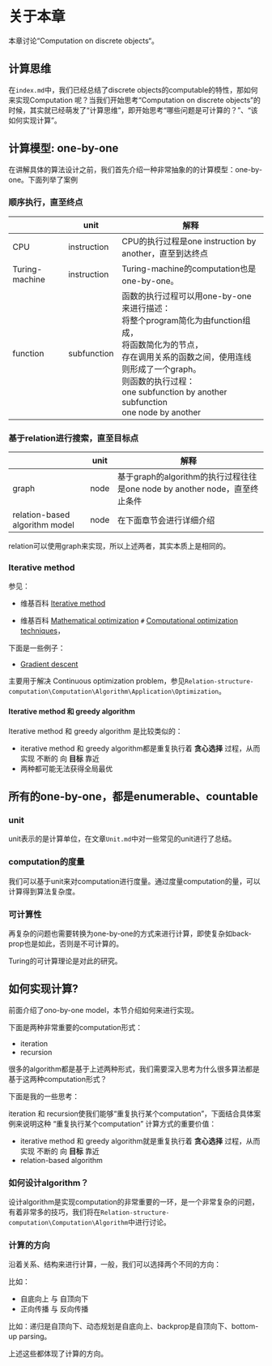 # 关于本章

本章讨论“Computation on discrete objects“。

## 计算思维

在`index.md`中，我们已经总结了discrete objects的computable的特性，那如何来实现Computation 呢？当我们开始思考“Computation on discrete objects”的时候，其实就已经萌发了“计算思维”，即开始思考“哪些问题是可计算的？”、“该如何实现计算”。

## 计算模型: one-by-one

在讲解具体的算法设计之前，我们首先介绍一种非常抽象的的计算模型：one-by-one。下面列举了案例

### 顺序执行，直至终点

|                | unit        | 解释                                                         |
| -------------- | ----------- | ------------------------------------------------------------ |
| CPU            | instruction | CPU的执行过程是one instruction by another，直至到达终点      |
| Turing-machine | instruction | Turing-machine的computation也是one-by-one。                  |
| function       | subfunction | 函数的执行过程可以用one-by-one来进行描述：<br>将整个program简化为由function组成，<br>将函数简化为的节点，<br>存在调用关系的函数之间，使用连线<br>则形成了一个graph。<br>则函数的执行过程：<br>one subfunction by another subfunction<br>one node by another |



### 基于relation进行搜索，直至目标点

|                                | unit | 解释                                                         |
| ------------------------------ | ---- | ------------------------------------------------------------ |
| graph                          | node | 基于graph的algorithm的执行过程往往是one node by another node，直至终止条件 |
| relation-based algorithm model | node | 在下面章节会进行详细介绍                                     |

relation可以使用graph来实现，所以上述两者，其实本质上是相同的。

### Iterative method

参见：

- 维基百科 [Iterative method](https://en.wikipedia.org/wiki/Iterative_method)

- 维基百科 [Mathematical optimization](https://en.wikipedia.org/wiki/Mathematical_optimization) `#` [Computational optimization techniques](https://en.wikipedia.org/wiki/Mathematical_optimization#Computational_optimization_techniques)，

下面是一些例子：

- [Gradient descent](https://en.wikipedia.org/wiki/Gradient_descent) 

主要用于解决 Continuous optimization problem，参见`Relation-structure-computation\Computation\Algorithm\Application\Optimization`。

#### Iterative method 和 greedy algorithm

Iterative method 和 greedy algorithm 是比较类似的：

- iterative method 和 greedy algorithm都是重复执行着 **贪心选择** 过程，从而实现 不断的 向 **目标** 靠近 
- 两种都可能无法获得全局最优



## 所有的one-by-one，都是enumerable、countable



### unit

unit表示的是计算单位，在文章`Unit.md`中对一些常见的unit进行了总结。

### computation的度量

我们可以基于unit来对computation进行度量。通过度量computation的量，可以计算得到算法复杂度。

### 可计算性

再复杂的问题也需要转换为one-by-one的方式来进行计算，即使复杂如back-prop也是如此，否则是不可计算的。

Turing的可计算理论是对此的研究。



## 如何实现计算?

前面介绍了ono-by-one model，本节介绍如何来进行实现。

下面是两种非常重要的computation形式：

- iteration
- recursion

很多的algorithm都是基于上述两种形式，我们需要深入思考为什么很多算法都是基于这两种computation形式？

下面是我的一些思考：

iteration 和 recursion使我们能够“重复执行某个computation”，下面结合具体案例来说明这种 “重复执行某个computation” 计算方式的重要价值：

- iterative method 和 greedy algorithm就是重复执行着 **贪心选择** 过程，从而实现 不断的 向 **目标** 靠近 
- relation-based algorithm

### 如何设计algorithm？

设计algorithm是实现computation的非常重要的一环，是一个非常复杂的问题，有着非常多的技巧，我们将在`Relation-structure-computation\Computation\Algorithm`中进行讨论。

### 计算的方向

沿着关系、结构来进行计算，一般，我们可以选择两个不同的方向：

比如：

- 自底向上 与 自顶向下
- 正向传播 与 反向传播

比如：递归是自顶向下、动态规划是自底向上、backprop是自顶向下、bottom-up parsing。

上述这些都体现了计算的方向。





